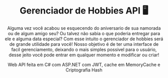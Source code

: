 <div align="center">
    <h1>Gerenciador de Hobbies API 🖥️</h1>
    <p>Alguma vez você acabou se esquecendo do aniversario de sua namorada ou de algum amigo seu? Ou talvez não sabia o que poderia entregar para ele e alguma data especial? Com esse intuito o gerenciador de hobbies será de grande utilidade para você! Nosso objetivo é de ter uma interface de facil gerenciamento, deixando o mais simples possivel para o usuário, desse jeito você pode entrar em qualquer momento e modificar ou criar!</p>
    <p>Web API feita em C# com ASP.NET com JWT, cache em MemoryCache e Criptografia Hash</p> 
</div>
